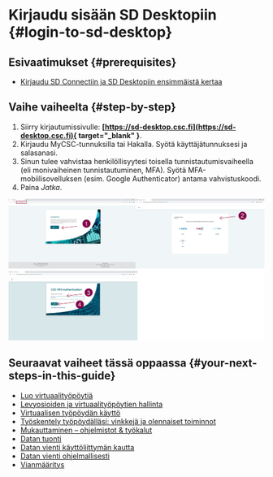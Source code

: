# Kirjaudu sisään SD Desktopiin {#login-to-sd-desktop}

## Esivaatimukset {#prerequisites}
* [Kirjaudu SD Connectiin ja SD Desktopiin ensimmäistä kertaa](./sd-access.md)

## Vaihe vaiheelta {#step-by-step}

1. Siirry kirjautumissivulle: **[https://sd-desktop.csc.fi](https://sd-desktop.csc.fi){ target="_blank" }**.
2. Kirjaudu MyCSC-tunnuksilla tai Hakalla. Syötä käyttäjätunnuksesi ja salasanasi.
3. Sinun tulee vahvistaa henkilöllisyytesi toisella tunnistautumisvaiheella (eli monivaiheinen tunnistautuminen, MFA). Syötä MFA-mobiilisovelluksen (esim. Google Authenticator) antama vahvistuskoodi.
4. Paina *Jatka*.

[![Autentikointi](images/desktop/desktop_login-mfa1.png)](images/desktop/desktop_login-mfa1.png)

## Seuraavat vaiheet tässä oppaassa {#your-next-steps-in-this-guide}

* [Luo virtuaalityöpöytiä](./sd-desktop-create.md)
* [Levyosioiden ja virtuaalityöpöytien hallinta](./sd-desktop-manage.md)
* [Virtuaalisen työpöydän käyttö](./sd-desktop-access-vm.md)
* [Työskentely työpöydälläsi: vinkkejä ja olennaiset toiminnot](./sd-desktop-working.md)
* [Mukauttaminen – ohjelmistot & työkalut](./sd-desktop-software.md)
* [Datan tuonti](./sd-desktop-access.md)
* [Datan vienti käyttöliittymän kautta](./sd-desktop-export.md)
* [Datan vienti ohjelmallisesti](./sd-desktop-export-commandline.md)
* [Vianmääritys](./sd-desktop-troubleshooting.md)